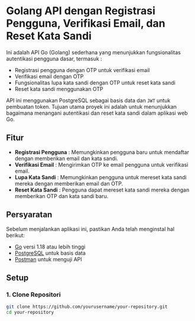 # Golang API dengan Registrasi Pengguna, Verifikasi Email, dan Reset Kata Sandi

Ini adalah API Go (Golang) sederhana yang menunjukkan fungsionalitas autentikasi pengguna dasar, termasuk :
- Registrasi pengguna dengan OTP untuk verifikasi email
- Verifikasi email dengan OTP
- Fungsionalitas lupa kata sandi dengan OTP untuk reset kata sandi
- Reset kata sandi menggunakan OTP

API ini menggunakan PostgreSQL sebagai basis data dan `JWT` untuk pembuatan token. Tujuan utama proyek ini adalah untuk menunjukkan bagaimana menangani autentikasi dan reset kata sandi dalam aplikasi web Go.

## Fitur
- **Registrasi Pengguna** : Memungkinkan pengguna baru untuk mendaftar dengan memberikan email dan kata sandi.
- **Verifikasi Email** : Mengirimkan OTP ke email pengguna untuk verifikasi email.
- **Lupa Kata Sandi** : Memungkinkan pengguna untuk mereset kata sandi mereka dengan memberikan email dan OTP.
- **Reset Kata Sandi** : Pengguna dapat mereset kata sandi mereka dengan memberikan OTP dan kata sandi baru.

## Persyaratan
Sebelum menjalankan aplikasi ini, pastikan Anda telah menginstal hal berikut:

- [Go](https://golang.org/dl/) versi 1.18 atau lebih tinggi
- [PostgreSQL](https://www.postgresql.org/download/) untuk basis data
- [Postman](https://www.postman.com/downloads/) untuk menguji API

## Setup

### 1. Clone Repositori

```bash
git clone https://github.com/yourusername/your-repository.git
cd your-repository
